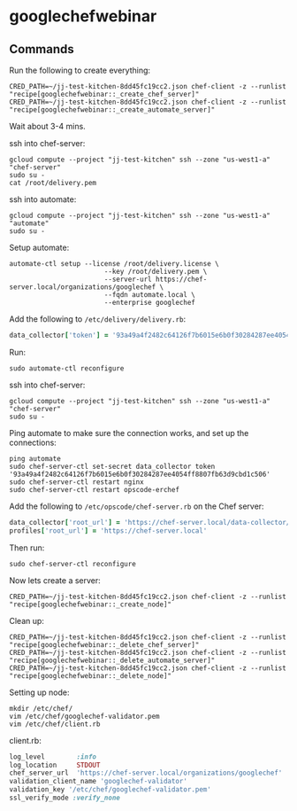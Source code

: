 # googlechefwebinar

## Commands

Run the following to create everything:

```
CRED_PATH=~/jj-test-kitchen-8dd45fc19cc2.json chef-client -z --runlist "recipe[googlechefwebinar::_create_chef_server]"
CRED_PATH=~/jj-test-kitchen-8dd45fc19cc2.json chef-client -z --runlist "recipe[googlechefwebinar::_create_automate_server]"
```

Wait about 3-4 mins.

ssh into chef-server:

```
gcloud compute --project "jj-test-kitchen" ssh --zone "us-west1-a" "chef-server"
sudo su -
cat /root/delivery.pem
```

ssh into automate:

```
gcloud compute --project "jj-test-kitchen" ssh --zone "us-west1-a" "automate"
sudo su -
```

Setup automate:

```
automate-ctl setup --license /root/delivery.license \
                        --key /root/delivery.pem \
                        --server-url https://chef-server.local/organizations/googlechef \
                        --fqdn automate.local \
                        --enterprise googlechef
```

Add the following to `/etc/delivery/delivery.rb`:

```ruby
data_collector['token'] = '93a49a4f2482c64126f7b6015e6b0f30284287ee4054ff8807fb63d9cbd1c506'
```

Run:

```
sudo automate-ctl reconfigure
```

ssh into chef-server:

```
gcloud compute --project "jj-test-kitchen" ssh --zone "us-west1-a" "chef-server"
sudo su -

```

Ping automate to make sure the connection works, and set up the connections:

```
ping automate
sudo chef-server-ctl set-secret data_collector token '93a49a4f2482c64126f7b6015e6b0f30284287ee4054ff8807fb63d9cbd1c506'
sudo chef-server-ctl restart nginx
sudo chef-server-ctl restart opscode-erchef
```

Add the following to `/etc/opscode/chef-server.rb` on the Chef server:

```ruby
data_collector['root_url'] = 'https://chef-server.local/data-collector/v0/'
profiles['root_url'] = 'https://chef-server.local'
```

Then run:

```
sudo chef-server-ctl reconfigure
```

Now lets create a server:

```
CRED_PATH=~/jj-test-kitchen-8dd45fc19cc2.json chef-client -z --runlist "recipe[googlechefwebinar::_create_node]"
```

Clean up:

```
CRED_PATH=~/jj-test-kitchen-8dd45fc19cc2.json chef-client -z --runlist "recipe[googlechefwebinar::_delete_chef_server]"
CRED_PATH=~/jj-test-kitchen-8dd45fc19cc2.json chef-client -z --runlist "recipe[googlechefwebinar::_delete_automate_server]"
CRED_PATH=~/jj-test-kitchen-8dd45fc19cc2.json chef-client -z --runlist "recipe[googlechefwebinar::_delete_node]"
```

Setting up node:

```
mkdir /etc/chef/
vim /etc/chef/googlechef-validator.pem
vim /etc/chef/client.rb
```

client.rb:

```ruby
log_level        :info
log_location     STDOUT
chef_server_url  'https://chef-server.local/organizations/googlechef'
validation_client_name 'googlechef-validator'
validation_key '/etc/chef/googlechef-validator.pem'
ssl_verify_mode :verify_none
```
